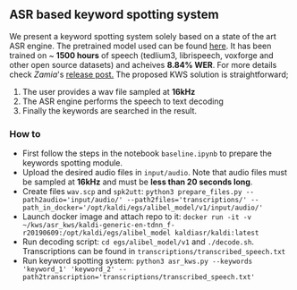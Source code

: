 ## ASR based keyword spotting system

We present a keyword spotting system solely based on a state of the art ASR engine. The pretrained model used can be found [here](http://zamia-speech.org/asr/). It has been trained on ~ **1500 hours** of speech (tedlium3, librispeech, voxforge and other open source datasets) and acheives **8.84% WER**. For more details check *Zamia*'s [release post.](https://goofy.zamia.org/lm/2019/06/20/1500-Hours-160k-Words-English-Zamia-Speech-Models-Released.html) The proposed KWS solution is straightforward; 
1. The user provides a wav file sampled at **16kHz**
2. The ASR engine performs the speech to text decoding
3. Finally the keywords are searched in the result.

### How to
- First follow the steps in the notebook `baseline.ipynb` to prepare the keywords spotting module. 
- Upload the desired audio files in `input/audio`. Note that audio files must be sampled at **16kHz** and must be **less than 20 seconds long**.
- Create files `wav.scp` and `spk2utt`: `python3 prepare_files.py --path2audio='input/audio/' --path2files='transcriptions/' --path_in_docker='/opt/kaldi/egs/alibel_model/v1/input/audio/'`
- Launch docker image and attach repo to it: `docker run -it -v ~/kws/asr_kws/kaldi-generic-en-tdnn_f-r20190609:/opt/kaldi/egs/alibel_model kaldiasr/kaldi:latest`
- Run decoding script: `cd egs/alibel_model/v1` and `./decode.sh`. Transcriptions can be found in `transcriptions/transcribed_speech.txt`
- Run keyword spotting system: `python3 asr_kws.py --keywords 'keyword_1' 'keyword_2' --path2transcription='transcriptions/transcribed_speech.txt'`

